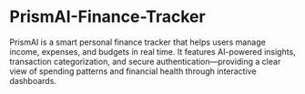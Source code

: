 # PrismAI-Finance-Tracker
PrismAI is a smart personal finance tracker that helps users manage income, expenses, and budgets in real time. It features AI-powered insights, transaction categorization, and secure authentication—providing a clear view of spending patterns and financial health through interactive dashboards.
